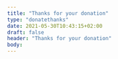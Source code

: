 ```yaml
---
title: "Thanks for your donation"
type: "donatethanks"
date: 2021-05-30T10:43:15+02:00
draft: false
header: "Thanks for your donation"
body: 
---
```

